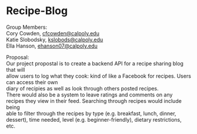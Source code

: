 # Recipe-Blog

Group Members:   
Cory Cowden, cfcowden@calpoly.edu  
Katie Slobodsky, kslobods@calpoly.edu  
Ella Hanson, ehanson07@calpoly.edu  


Proposal:  
  Our project propostal is to create a backend API for a recipe sharing blog that will  
  allow users to log what they cook: kind of like a Facebook for recipes. Users can access their own  
  diary of recipies as well as look through others posted recipes.   
  There would also be a system to leave ratings and comments on any   
  recipes they view in their feed. Searching through recipes would include being  
  able to filter through the recipes by type (e.g. breakfast, lunch, dinner, dessert), time needed, level (e.g. beginner-friendly), dietary restrictions, etc.   

